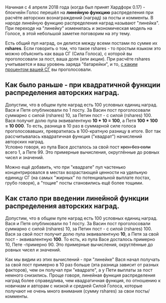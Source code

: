 Начиная с 4 апреля 2018 года \(когда был принят Хардфорк 0.17\) - блокчейн Голос перешёл на **линейную функцию** распределения при расчёте авторских вознаграждений \(наград\) за посты и комменты. В народе линейную функцию распределения наград называют "линейка". При переходе на "линейку" изменилась и экономическая модель на Голосе, в этой небольшой заметке поговорим на эту тему.   
  
Есть общий пул наград, он делится между всеми постами по сумме их **rshares**. Если говорить о том, что такое rshares - то простым языком это можно объяснить как ваша СГ \(Сила Голоса\), с которой вы проголосовали за пост, ваша доля \(или акции\). При расчёте rshares учитывается и ваш уровень заряда "батарейки", и то, [с каким процентом вашей СГ](https://wiki.golos.io/1-introduction/The%20choice%20of%20the%20Power%20of%20the%20vote.html) вы проголосовали. 

## Как было раньше - при квадратичной функции распределения авторских наград. 

Допустим, что в общем пуле наград есть 100 условных единиц наград. Вася и Петя опубликовали по 1 посту. За Васин пост проголосовали суммарно с силой \(rshares\) 10, за Петин пост - с силой \(rshares\) 100. Вася получит долю пула эквивалентную **10 \* 10 = 100**, а Петя **100 \* 100 = 10 000**. То есть, разница в 10 раз в суммарной силе голоса проголосовавших, превратилась в 100-кратную разницу в итоге. Вот так рассчитывалась квадратичная функция \("квадрат"\) начислений авторских наград.  
Условно говоря, из пула Васе досталось за свой пост ~~хрен без соли~~ всего 1, а Пете 99. Это примерные вычисления, округлённые до ровных чисел и значений. 

Можно ещё добавить, что при "квадрате" пул частенько концентрировался в местах возрастающей ценности на удельную единицу СГ \(на самых "жирных" по потенциальной выплате постах, грубо говоря\), а "тощие" посты становились ещё более тощими. 

## Как стало при введении линейной функции распределения авторских наград.

Допустим, что в общем пуле наград есть 100 условных единиц наград. Вася и Петя опубликовали по 1 посту. За Васин пост проголосовали суммарно с силой \(rshares\) 10, за Петин пост - с силой \(rshares\) 100. Вася за свой пост получит долю пула эквивалентную **10**, а Петя за свой пост - эквивалентную **100**. То есть, из пула Васе досталось примерно 10, Пете -примерно 90. Это примерные вычисления, округлённые до ровных чисел и значений.

Как мы видим из этих вычислений - при "линейке" Вася начал получать за свой пост примерно в 10 раз больше (эта разница зависит от разных факторов), чем он получал при "квадрате", а у Пети выплаты за пост немного снизились.
Проще говоря, линейная функция распределения наград более справедлива, чем квадратичная функция, по отношению к новичкам и авторам с низкой и средней Силой Голоса, которые получают не очень много внимания (сумму rshares) за свои посты/комменты.

